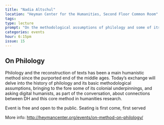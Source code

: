 ```yaml
---
title: "Nadia Altschul"
location: "Heyman Center for the Humanities, Second Floor Common Room"
tags: 
type: lecture
prompt: "On the methodological assumptions of philology and some of its colonial underpinnings, as well as the connections between digital humanities and this core method in humanities research."
categories: events
hour: 6:15pm
issue: 15
---
```


## On Philology

Philology and the reconstruction of texts has been a main humanistic method since the purported end of the middle ages. Today’s exchange will delve into the history of philology and its basic methodological assumptions, bringing to the fore some of its colonial underpinnings, and asking digital humanists, as part of the conversation, about connections between DH and this core method in humanities research.

Event is free and open to the public. Seating is first come, first served

More info: <http://heymancenter.org/events/on-method-on-philology/>
